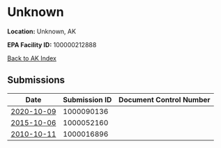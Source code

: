 # Unknown

**Location:** Unknown, AK

**EPA Facility ID:** 100000212888

[Back to AK Index](../../index.md)

## Submissions

| Date | Submission ID | Document Control Number |
|------|--------------|-------------------------|
| [2020-10-09](submissions/1000090136.md) | 1000090136 |  |
| [2015-10-06](submissions/1000052160.md) | 1000052160 |  |
| [2010-10-11](submissions/1000016896.md) | 1000016896 |  |
